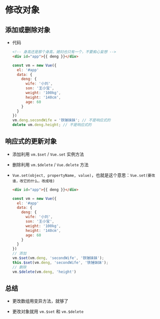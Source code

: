 # 修改对象

## 添加或删除对象

+ 代码

  ```html
  <!-- 身高还是那个身高，媳妇也只有一个，不要痴心妄想 -->
  <div id="app">{{ deng }}</div>
  ```

  ```js
  const vm = new Vue({
    el: '#app'
    data: {
      deng: {
        wife: '小刘',
        son: '王小宝',
        weight: '100kg',
        height: '140cm',
        age: 60
      }
    }
  })
  vm.deng.secondWife = '铁锤妹妹'; // 不是响应式的
  delete vm.deng.height; // 不是响应式的
  ```

## 响应式的更新对象

+ 添加利用 `vm.$set` / `Vue.set` 实例方法

+ 删除利用 `vm.$delete` / `Vue.delete` 方法

+ `Vue.set(object, propertyName, value)`，也就是这个意思：`Vue.set(要改谁，改它的什么，改成啥)`

  ```html
  <div id="app">{{ deng }}</div>
  ```

  ```js
  const vm = new Vue({
    el: '#app'
    data: {
      deng: {
        wife: '小刘',
        son: '王小宝',
        weight: '100kg',
        height: '140cm',
        age: 60
      }
    }
  })
  // 添加
  vm.$set(vm.deng, 'secondWife', '铁锤妹妹');
  this.$set(vm.deng, 'secondWife', '铁锤妹妹');
  // 删除
  vm.$delete(vm.deng, 'height')
  ```

## 总结

+ 更改数组用变异方法，就够了

+ 更改对象就用 `vm.$set` 和 `vm.$delete`
